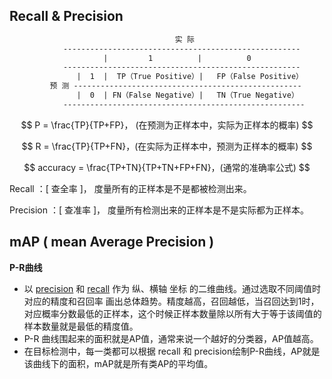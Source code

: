 ## Recall & Precision

```reStructuredText
                          			 实 际
            -----------------------------------------------------
                     |         1          |          0              
            -----------------------------------------------------
               |  1  |  TP（True Positive）|   FP（False Positive） 
         预 测 ---------------------------------------------------
               |  0  | FN（False Negative）|   TN（True Negative）
            ------------------------------------------------------
```

$$
P = \frac{TP}{TP+FP}， (在预测为正样本中，实际为正样本的概率)
$$

$$
R = \frac{TP}{TP+FN}，(在实际为正样本中，预测为正样本的概率)
$$

$$
accuracy = \frac{TP+TN}{TP+TN+FP+FN}，(通常的准确率公式)
$$

Recall ：[ 查全率 ]， 度量所有的正样本是不是都被检测出来。

Precision ：[ 查准率 ]， 度量所有检测出来的正样本是不是实际都为正样本。



## mAP ( **mean Average Precision** )

**P-R曲线**

* 以  <u>precision</u> 和  <u>recall</u>  作为 纵、横轴 坐标 的二维曲线。通过选取不同阈值时对应的精度和召回率  画出总体趋势。精度越高，召回越低，当召回达到1时，对应概率分数最低的正样本，这个时候正样本数量除以所有大于等于该阈值的样本数量就是最低的精度值。
* P-R 曲线围起来的面积就是AP值，通常来说一个越好的分类器，AP值越高。
*  在目标检测中，每一类都可以根据 recall 和 precision绘制P-R曲线，AP就是该曲线下的面积，mAP就是所有类AP的平均值。